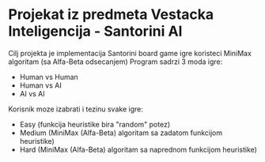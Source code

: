 # Projekat iz predmeta Vestacka Inteligencija - Santorini AI
Cilj projekta je implementacija Santorini board game igre koristeci MiniMax 
algoritam (sa Alfa-Beta odsecanjem)
Program sadrzi 3 moda igre:
- Human vs Human
- Human vs AI
- AI vs AI

Korisnik moze izabrati i tezinu svake igre:
- Easy (funkcija heuristike bira "random" potez)
- Medium (MiniMax (Alfa-Beta) algoritam sa zadatom funkcijom heuristike)
- Hard (MiniMax (Alfa-Beta) algoritam sa naprednom funkcijom heuristike)
